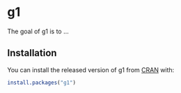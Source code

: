 
<!-- README.md is generated from README.Rmd. Please edit that file -->

# g1

<!-- badges: start -->

<!-- badges: end -->

The goal of g1 is to …

## Installation

You can install the released version of g1 from
[CRAN](https://CRAN.R-project.org) with:

``` r
install.packages("g1")
```
